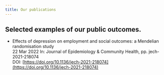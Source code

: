 ```yaml
---
title: Our publications
---
```



## Selected examples of our public outcomes.

-  Effects of depression on employment and social outcomes: a Mendelian randomisation study  
22 Mar 2022 In: Journal of Epidemiology & Community Health, pp. jech-2021-218074  
DOI: [https://doi.org/10.1136/jech-2021-218074](https://doi.org/10.1136/jech-2021-218074)  

